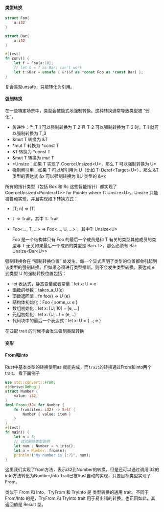 #### 类型转换

```rust
struct Foo{
    a:i32
}

struct Bar{
    a:i32
}

#[test]
fn conv() {
    let f = Foo{a:10};
    // let b = f as Bar; can't work
    let t:&Bar = unsafe { &*(&f as *const Foo as *const Bar) };
}
```

复合类型unsafe，只能转化为引用。

#### 强制转换

在一些特定场景中，类型会被隐式地强制转换。这种转换通常导致类型被 “弱化”，

- 传递性：当 T_1 可以强制转换为 T_2 且 T_2 可以强制转换为 T_3 时，T_1 就可以强制转换为 T_3
- &mut T 转换为 &T
- *mut T 转换为 *const T
- &T 转换为 *const T
- &mut T 转换为 *mut T*
- \*Unsize：如果 T 实现了 CoerceUnsized\<U\>，那么 T 可以强制转换为 U\*
- 强制解引用：如果 T 可以解引用为 U（比如 T: Deref<Target=U>），那么 &T 类型的表达式 &x 可以强制转换为 &U 类型的 &*x

所有的指针类型（包括 Box 和 Rc 这些智能指针）都实现了 CoerceUnsized<Pointer\<U>> for Pointer<T> where T: Unsize\<U>。Unsize 只能被自动实现，并且实现如下转换方式：

- [T; n] => [T]

- T => Trait，其中 T: Trait

- Foo<..., T, ...> => Foo<..., U, ...>`，其中T: Unsize\<U>

  Foo 是一个结构体只有 Foo 的最后一个成员是和 T 有关的类型其他成员的类型与 T 无关如果最后一个成员的类型是 Bar\<T>，那么必须有 Bar<T>: Unsize<Bar\<U>>

强制转换会在 “强制转换位置” 处发生。每一个显式声明了类型的位置都会引起到该类型的强制转换。但如果必须进行类型推断，则不会发生类型转换。表达式 e 到类型 U 的强制转换位置包括：

- let 表达式，静态变量或者常量：let x: U = e
- 函数的参数：takes_a_U(e)
- 函数返回值：fn foo() -> U {e}
- 结构体初始化：Foo { some_u: e }
- 数组初始化：let x: [U; 10] = [e, ...]
- 元组初始化：let x: (U, ..) = (e, ..)
- 代码块中的最后一个表达式：let x: U = { ..; e }

在匹配 trait 的时候不会发生强制类型转换

#### 变形

#### From和Into

Rust中基本类型的转换使用as 就能完成，而`trait`的转换通过From和Into两个trait。
看下面例子

```rust
use std::convert::From;
#[derive(Debug)]
struct Number {
    value: i32,
}
impl From<i32> for Number {
    fn from(item: i32) -> Self {
        Number { value: item }
    }
}
#[test]
fn main() {
    let n = 5;
    // 试试删除类型说明
    let num : Number = n.into();
    let n = Number::from(n);
    println!("My number is {:?}", num);
}
```
这里我们实现了from方法，表示i32到Number的转换，但是还可以通过调用i32的into方法转化为Number,Into Trait已被Rust自动的实现，只要目标类型实现了From。

类似于 From 和 Into，TryFrom 和 TryInto 是 类型转换的通用 trait。不同于 From/Into 的是，TryFrom 和 TryInto trait 用于易出错的转换，也正因如此，其返回值是 Result 型。